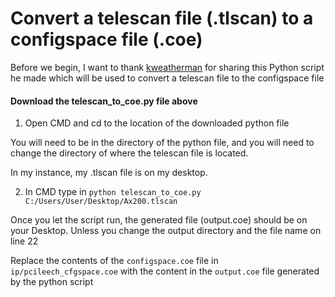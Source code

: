 # Convert a telescan file (.tlscan) to a configspace file (.coe) 


Before we begin, I want to thank [kweatherman](https://github.com/kweatherman) for sharing this Python script he made which will be used to convert a telescan file to the configspace file 


#### Download the telescan_to_coe.py file above


1. Open CMD and cd to the location of the downloaded python file

You will need to be in the directory of the python file, and you will need to change the directory of where the telescan file is located. 

In my instance, my .tlscan file is on my desktop.

2. In CMD type in `python telescan_to_coe.py C:/Users/User/Desktop/Ax200.tlscan`

Once you let the script run, the generated file (output.coe) should be on your Desktop. Unless you change the output directory and the file name on line 22

Replace the contents of the `configspace.coe` file in `ip/pcileech_cfgspace.coe` with the content in the `output.coe` file generated by the python script

